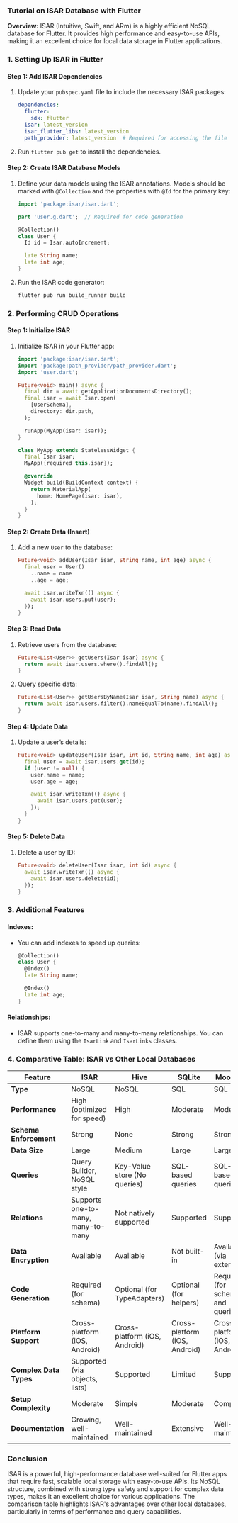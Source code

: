 ### **Tutorial on ISAR Database with Flutter**

**Overview:**
ISAR (Intuitive, Swift, and ARm) is a highly efficient NoSQL database for Flutter. It provides high performance and easy-to-use APIs, making it an excellent choice for local data storage in Flutter applications. 

### **1. Setting Up ISAR in Flutter**

#### **Step 1: Add ISAR Dependencies**

1. Update your `pubspec.yaml` file to include the necessary ISAR packages:
   ```yaml
   dependencies:
     flutter:
       sdk: flutter
     isar: latest_version
     isar_flutter_libs: latest_version
     path_provider: latest_version  # Required for accessing the file system
   ```

2. Run `flutter pub get` to install the dependencies.

#### **Step 2: Create ISAR Database Models**

1. Define your data models using the ISAR annotations. Models should be marked with `@Collection` and the properties with `@Id` for the primary key:
   ```dart
   import 'package:isar/isar.dart';

   part 'user.g.dart';  // Required for code generation

   @Collection()
   class User {
     Id id = Isar.autoIncrement;

     late String name;
     late int age;
   }
   ```

2. Run the ISAR code generator:
   ```bash
   flutter pub run build_runner build
   ```

### **2. Performing CRUD Operations**

#### **Step 1: Initialize ISAR**

1. Initialize ISAR in your Flutter app:
   ```dart
   import 'package:isar/isar.dart';
   import 'package:path_provider/path_provider.dart';
   import 'user.dart';

   Future<void> main() async {
     final dir = await getApplicationDocumentsDirectory();
     final isar = await Isar.open(
       [UserSchema],
       directory: dir.path,
     );

     runApp(MyApp(isar: isar));
   }

   class MyApp extends StatelessWidget {
     final Isar isar;
     MyApp({required this.isar});

     @override
     Widget build(BuildContext context) {
       return MaterialApp(
         home: HomePage(isar: isar),
       );
     }
   }
   ```

#### **Step 2: Create Data (Insert)**

1. Add a new `User` to the database:
   ```dart
   Future<void> addUser(Isar isar, String name, int age) async {
     final user = User()
       ..name = name
       ..age = age;

     await isar.writeTxn(() async {
       await isar.users.put(user);
     });
   }
   ```

#### **Step 3: Read Data**

1. Retrieve users from the database:
   ```dart
   Future<List<User>> getUsers(Isar isar) async {
     return await isar.users.where().findAll();
   }
   ```

2. Query specific data:
   ```dart
   Future<List<User>> getUsersByName(Isar isar, String name) async {
     return await isar.users.filter().nameEqualTo(name).findAll();
   }
   ```

#### **Step 4: Update Data**

1. Update a user’s details:
   ```dart
   Future<void> updateUser(Isar isar, int id, String name, int age) async {
     final user = await isar.users.get(id);
     if (user != null) {
       user.name = name;
       user.age = age;

       await isar.writeTxn(() async {
         await isar.users.put(user);
       });
     }
   }
   ```

#### **Step 5: Delete Data**

1. Delete a user by ID:
   ```dart
   Future<void> deleteUser(Isar isar, int id) async {
     await isar.writeTxn(() async {
       await isar.users.delete(id);
     });
   }
   ```

### **3. Additional Features**

#### **Indexes:**
- You can add indexes to speed up queries:
  ```dart
  @Collection()
  class User {
    @Index()
    late String name;

    @Index()
    late int age;
  }
  ```

#### **Relationships:**
- ISAR supports one-to-many and many-to-many relationships. You can define them using the `IsarLink` and `IsarLinks` classes.

### **4. Comparative Table: ISAR vs Other Local Databases**

| Feature               | ISAR                               | Hive                             | SQLite                          | Moor/Drift                       |
|-----------------------|------------------------------------|----------------------------------|---------------------------------|----------------------------------|
| **Type**              | NoSQL                              | NoSQL                            | SQL                             | SQL                              |
| **Performance**       | High (optimized for speed)         | High                             | Moderate                        | Moderate                         |
| **Schema Enforcement**| Strong                             | None                             | Strong                          | Strong                           |
| **Data Size**         | Large                              | Medium                           | Large                           | Large                            |
| **Queries**           | Query Builder, NoSQL style         | Key-Value store (No queries)     | SQL-based queries               | SQL-based queries                |
| **Relations**         | Supports one-to-many, many-to-many | Not natively supported           | Supported                       | Supported                        |
| **Data Encryption**   | Available                          | Available                        | Not built-in                    | Available (via extensions)       |
| **Code Generation**   | Required (for schema)              | Optional (for TypeAdapters)      | Optional (for helpers)          | Required (for schema and queries)|
| **Platform Support**  | Cross-platform (iOS, Android)      | Cross-platform (iOS, Android)    | Cross-platform (iOS, Android)   | Cross-platform (iOS, Android)    |
| **Complex Data Types**| Supported (via objects, lists)     | Supported                        | Limited                         | Supported                        |
| **Setup Complexity**  | Moderate                           | Simple                           | Moderate                        | Complex                          |
| **Documentation**     | Growing, well-maintained           | Well-maintained                  | Extensive                       | Well-maintained                  |

### **Conclusion**
ISAR is a powerful, high-performance database well-suited for Flutter apps that require fast, scalable local storage with easy-to-use APIs. Its NoSQL structure, combined with strong type safety and support for complex data types, makes it an excellent choice for various applications. The comparison table highlights ISAR's advantages over other local databases, particularly in terms of performance and query capabilities.

